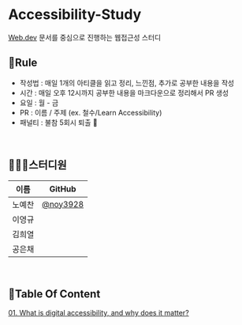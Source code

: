# Accessibility-Study

[Web.dev](https://web.dev/learn/accessibility/) 문서를 중심으로 진행하는 웹접근성 스터디

## 🤝Rule

- 작성법 : 매일 1개의 아티클을 읽고 정리, 느낀점, 추가로 공부한 내용을 작성
- 시간 : 매일 오후 12시까지 공부한 내용을 마크다운으로 정리해서 PR 생성
- 요일 : 월 - 금
- PR : 이름 / 주제 (ex. 철수/Learn Accessibility)
- 패널티 : 불참 5회시 퇴출 👻

<br>

## 👨‍👦‍👦스터디원

| 이름   | GitHub                                 |
| ------ | -------------------------------------- |
| 노예찬 | [@noy3928](https://github.com/noy3928) |
| 이영규 |                                        |
| 김희열 |                                        |
| 공은채 |                                        |

<br>

## 📃Table Of Content

[01. What is digital accessibility, and why does it matter?](./01.What-is-digital-accessiblity/)
